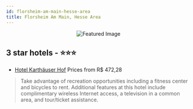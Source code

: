 ```yaml
---
id: florsheim-am-main-hesse-area
title: Florsheim Am Main, Hesse Area
---
```


<center><img src="https://i.travelapi.com/hotels/31000000/30220000/30211900/30211886/23e9136b_z.jpg" alt="Featured Image" /></center>


##  3 star hotels - ⭐️⭐️⭐️

-    [Hotel Karthäuser Hof](https://us.hurb.com/hotels/florsheim-am-main/hotel-karthauser-hof-JNP-JP549899?cmp=18055) Prices from R$ 472,28
   > Take advantage of recreation opportunities including a fitness center and bicycles to rent. Additional features at this hotel include complimentary wireless Internet access, a television in a common area, and tour/ticket assistance.
